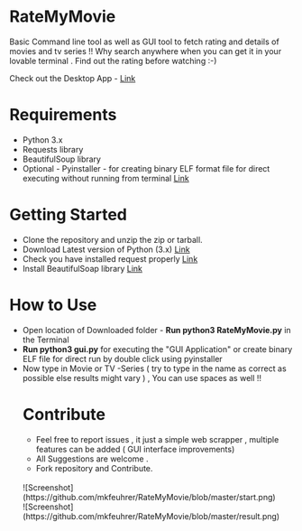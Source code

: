 # RateMyMovie

Basic Command line tool as well as GUI  tool to fetch rating and details of movies and tv series !! Why search anywhere when you can get it in your lovable terminal . Find out the rating before watching :-) 

Check out the Desktop App - <a href="https://github.com/mkfeuhrer/RateMyMovie-DesktopApp"> Link </a>

<h1>Requirements</h1>
<ul>
  <li>Python 3.x</li>
  <li>Requests library</li>
  <li>BeautifulSoup library</li>
  <li>Optional - Pyinstaller - for creating binary ELF format file for direct executing without running from terminal <a href="https://pythonhosted.org/PyInstaller/#installing-in-windows">Link</a></li>
</ul>

<h1>Getting Started</h1>
<ul>
    <li>Clone the repository and unzip the zip or tarball.</li>
    <li>Download Latest version of Python (3.x) <a href="https://www.python.org/downloads/"> Link </a> </li>
    <li>Check you have installed request properly <a href="http://docs.python-requests.org/en/master/user/install/"> Link </a> </li>
    <li>Install BeautifulSoap library <a href="https://www.crummy.com/software/BeautifulSoup/#Download">Link</a> </li>
</ul>

<h1>How to Use</h1>
<ul>
  <li> Open location of Downloaded folder - <b>Run python3 RateMyMovie.py</b> in the Terminal </li>
  <li> <b>Run python3 gui.py</b> for executing the "GUI Application" or create binary ELF file for direct run by double click using pyinstaller</li>
<li>Now type in Movie or TV -Series ( try to type in the name as correct as possible else results might vary ) , You can use spaces as well !! </li>

<h1>Contribute</h1>
<ul>
  <li>Feel free to report issues , it just a simple web scrapper , multiple features can be added ( GUI  interface improvements)</li>
<li>All Suggestions are welcome . </li>
<li>Fork repository and Contribute. </li>
</ul>
<br>
![Screenshot](https://github.com/mkfeuhrer/RateMyMovie/blob/master/start.png) <br>
![Screenshot](https://github.com/mkfeuhrer/RateMyMovie/blob/master/result.png) <br>
